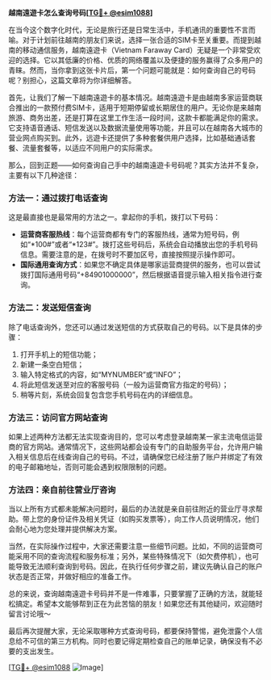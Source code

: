 **越南遠遊卡怎么查询号码[[TG💪+ @esim1088](https://t.me/s/esim1088)]**

在当今这个数字化时代，无论是旅行还是日常生活中，手机通讯的重要性不言而喻。对于计划前往越南的朋友们来说，选择一张合适的SIM卡至关重要。而提到越南的移动通信服务，越南遠遊卡（Vietnam Faraway Card）无疑是一个非常受欢迎的选择。它以其低廉的价格、优质的网络覆盖以及便捷的服务赢得了众多用户的青睐。然而，当你拿到这张卡片后，第一个问题可能就是：如何查询自己的号码呢？别担心，这篇文章将为你详细解答。

首先，让我们了解一下越南遠遊卡的基本情况。越南遠遊卡是由越南多家运营商联合推出的一款预付费SIM卡，适用于短期停留或长期居住的用户。无论你是来越南旅游、商务出差，还是打算在这里工作生活一段时间，这款卡都能满足你的需求。它支持语音通话、短信发送以及数据流量使用等功能，并且可以在越南各大城市的营业网点购买到。此外，远遊卡还提供了多种套餐供用户选择，比如基础通话套餐、流量套餐等，以适应不同用户的实际需求。

那么，回到正题——如何查询自己手中的越南遠遊卡号码呢？其实方法并不复杂，主要有以下几种途径：

### 方法一：通过拨打电话查询
这是最直接也是最常用的方法之一。拿起你的手机，拨打以下号码：
- **运营商客服热线**：每个运营商都有专门的客服热线，通常为短号码，例如“*100#”或者“*123#”。拨打这些号码后，系统会自动播放出您的手机号码信息。需要注意的是，在拨号时不要加区号，直接按照提示操作即可。
- **国际通用查询方式**：如果您不确定具体是哪家运营商提供的服务，也可以尝试拨打国际通用号码“+84901000000”，然后根据语音提示输入相关指令进行查询。

### 方法二：发送短信查询
除了电话查询外，您还可以通过发送短信的方式获取自己的号码。以下是具体的步骤：
1. 打开手机上的短信功能；
2. 新建一条空白短信；
3. 输入特定格式的内容，如“MYNUMBER”或“INFO”；
4. 将此短信发送至对应的客服号码（一般为运营商官方指定的号码）；
5. 稍等片刻，系统会回复包含您手机号码在内的详细信息。

### 方法三：访问官方网站查询
如果上述两种方法都无法实现查询目的，您可以考虑登录越南某一家主流电信运营商的官方网站。通常情况下，这些网站都会设有专门的自助服务平台，允许用户输入相关信息后在线查询自己的号码。不过，请确保您已经注册了账户并绑定了有效的电子邮箱地址，否则可能会遇到权限限制的问题。

### 方法四：亲自前往营业厅咨询
当以上所有方式都未能解决问题时，最后的办法就是亲自前往附近的营业厅寻求帮助。带上您的身份证件及相关凭证（如购买发票等），向工作人员说明情况，他们会耐心地为您处理并提供解决方案。

当然，在实际操作过程中，大家还需要注意一些细节问题。比如，不同的运营商可能采用不同的查询流程和服务标准；另外，某些特殊情况下（如欠费停机），也可能导致无法顺利查询到号码。因此，在执行任何步骤之前，建议先确认自己的账户状态是否正常，并做好相应的准备工作。

总的来说，查询越南遠遊卡号码并不是一件难事，只要掌握了正确的方法，就能轻松搞定。希望本文能够帮到正在为此苦恼的朋友！如果您还有其他疑问，欢迎随时留言讨论哦～ 

最后再次提醒大家，无论采取哪种方式查询号码，都要保持警惕，避免泄露个人信息给不可信的第三方机构。同时也要记得定期检查自己的账单记录，确保没有不必要的支出发生。

[[TG💪+ @esim1088](https://t.me/s/esim1088) ![Image](https://i.postimg.cc/4NQfJmqS/Snipaste-2025-05-13-00-14-12.png)]